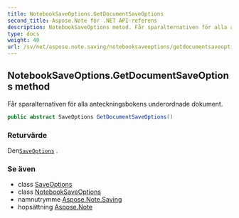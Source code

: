 ```yaml
---
title: NotebookSaveOptions.GetDocumentSaveOptions
second_title: Aspose.Note för .NET API-referens
description: NotebookSaveOptions metod. Får sparalternativen för alla anteckningsbokens underordnade dokument.
type: docs
weight: 40
url: /sv/net/aspose.note.saving/notebooksaveoptions/getdocumentsaveoptions/
---
```

## NotebookSaveOptions.GetDocumentSaveOptions method

Får sparalternativen för alla anteckningsbokens underordnade dokument.

```csharp
public abstract SaveOptions GetDocumentSaveOptions()
```

### Returvärde

Den[`SaveOptions`](../../saveoptions/) .

### Se även

* class [SaveOptions](../../saveoptions/)
* class [NotebookSaveOptions](../)
* namnutrymme [Aspose.Note.Saving](../../notebooksaveoptions/)
* hopsättning [Aspose.Note](../../../)


